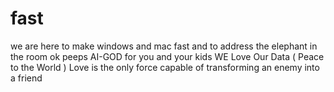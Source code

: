 # fast
we are here to make  windows and mac fast and to address the  elephant in the room 
ok peeps  AI-GOD  for you and your kids  WE Love Our Data  ( Peace to the World )
Love is the only force capable of  transforming  an enemy into a friend
